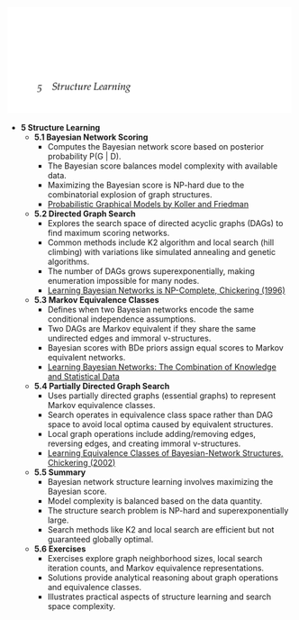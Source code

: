 ![ADFM-05-struct-learning](ADFM-05-struct-learning.best.png)

- **5 Structure Learning**
  - **5.1 Bayesian Network Scoring**
    - Computes the Bayesian network score based on posterior probability P(G | D).
    - The Bayesian score balances model complexity with available data.
    - Maximizing the Bayesian score is NP-hard due to the combinatorial explosion of graph structures.
    - [Probabilistic Graphical Models by Koller and Friedman](https://mitpress.mit.edu/books/probabilistic-graphical-models)
  - **5.2 Directed Graph Search**
    - Explores the search space of directed acyclic graphs (DAGs) to find maximum scoring networks.
    - Common methods include K2 algorithm and local search (hill climbing) with variations like simulated annealing and genetic algorithms.
    - The number of DAGs grows superexponentially, making enumeration impossible for many nodes.
    - [Learning Bayesian Networks is NP-Complete, Chickering (1996)](https://ftp.cs.ucla.edu/pub/stat_ser/r511.pdf)
  - **5.3 Markov Equivalence Classes**
    - Defines when two Bayesian networks encode the same conditional independence assumptions.
    - Two DAGs are Markov equivalent if they share the same undirected edges and immoral v-structures.
    - Bayesian scores with BDe priors assign equal scores to Markov equivalent networks.
    - [Learning Bayesian Networks: The Combination of Knowledge and Statistical Data](https://www.jmlr.org/papers/volume2/heckerman95/heckerman95.pdf)
  - **5.4 Partially Directed Graph Search**
    - Uses partially directed graphs (essential graphs) to represent Markov equivalence classes.
    - Search operates in equivalence class space rather than DAG space to avoid local optima caused by equivalent structures.
    - Local graph operations include adding/removing edges, reversing edges, and creating immoral v-structures.
    - [Learning Equivalence Classes of Bayesian-Network Structures, Chickering (2002)](http://jmlr.org/papers/volume2/chickering02a/chickering02a.pdf)
  - **5.5 Summary**
    - Bayesian network structure learning involves maximizing the Bayesian score.
    - Model complexity is balanced based on the data quantity.
    - The structure search problem is NP-hard and superexponentially large.
    - Search methods like K2 and local search are efficient but not guaranteed globally optimal.
  - **5.6 Exercises**
    - Exercises explore graph neighborhood sizes, local search iteration counts, and Markov equivalence representations.
    - Solutions provide analytical reasoning about graph operations and equivalence classes.
    - Illustrates practical aspects of structure learning and search space complexity.
